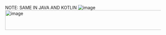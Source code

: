 NOTE: SAME IN JAVA AND KOTLIN
![image](https://github.com/user-attachments/assets/d1ae3363-1609-402e-ba0e-65952a3c70a7)
<img width="537" height="64" alt="image" src="https://github.com/user-attachments/assets/adca2545-dbd0-4327-8fbd-6c02b84f2575" />
